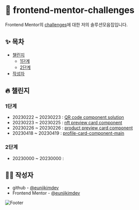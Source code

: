 # 🎯 frontend-mentor-challenges

Frontend Mentor의 [challenges](https://www.frontendmentor.io/challenges)에 대한 저의 솔루션모음집입니다.

## ✨ 목차

- [챌린지](#챌린지)
  - [1단계](#1단계)
  - [2단계](#2단계)
- [작성자](#작성자)

## :fire: 챌린지

### 1단계

- 20230222 ~ 20230223 : [QR code component solution](https://github.com/eunjikimdev/frontend-mentor-challenges/tree/main/qr-code-component)
- 20230223 ~ 20230225 : [nft preview card component](https://github.com/eunjikimdev/frontend-mentor-challenges/tree/main/nft-preview-card-component)
- 20230226 ~ 20230226 : [product preview card component](https://github.com/eunjikimdev/frontend-mentor-challenges/tree/main/product-preview-card-component)
- 20230418 ~ 20230419 : [profile-card-component-main](https://github.com/eunjikimdev/frontend-mentor-challenges/tree/main/profile-card-component-main)

### 2단계

- 20230000 ~ 20230000 :

## 👩‍💻 작성자

- github - [@eunjikimdev](https://github.com/eunjikimdev)
- Frontend Mentor - [@eunjikimdev](https://www.frontendmentor.io/profile/eunjikimdev)

![Footer](https://capsule-render.vercel.app/api?type=waving&color=auto&height=200&section=footer)
